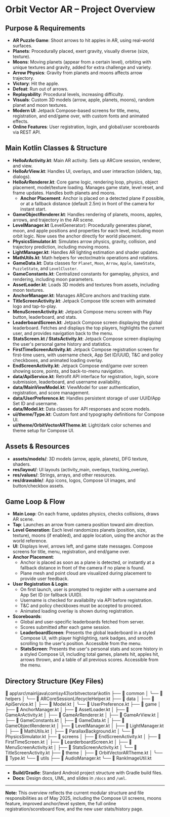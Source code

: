 # Orbit Vector AR – Project Overview 

## Purpose & Requirements
- **AR Puzzle Game**: Shoot arrows to hit apples in AR, using real-world surfaces.
- **Planets**: Procedurally placed, exert gravity, visually diverse (size, texture).
- **Moons**: Moving planets (appear from a certain level), orbiting with unique textures and gravity, added for extra challenge and variety.
- **Arrow Physics**: Gravity from planets and moons affects arrow trajectory.
- **Victory**: Hit the apple.
- **Defeat**: Run out of arrows.
- **Replayability**: Procedural levels, increasing difficulty.
- **Visuals**: Custom 3D models (arrow, apple, planets, moons), random planet and moon textures.
- **Modern UI**: Jetpack Compose-based screens for title, menu, registration, and end/game over, with custom fonts and animated effects.
- **Online Features**: User registration, login, and global/user scoreboards via REST API.

## Main Kotlin Classes & Structure

- **HelloArActivity.kt**: Main AR activity. Sets up ARCore session, renderer, and view.
- **HelloArView.kt**: Handles UI, overlays, and user interaction (sliders, tap, dialogs).
- **HelloArRenderer.kt**: Core game logic, rendering loop, physics, object placement, model/texture loading. Manages game state, level reset, and frame updates. Handles both planets and moons.  
  - **Anchor Placement**: Anchor is placed on a detected plane if possible, or at a fallback distance (default 2.5m) in front of the camera for instant start.
- **GameObjectRenderer.kt**: Handles rendering of planets, moons, apples, arrows, and trajectory in the AR scene.
- **LevelManager.kt** (LevelGenerator): Procedurally generates planet, moon, and apple positions and properties for each level, including moon orbit logic. Now uses the anchor directly for world placement.
- **PhysicsSimulator.kt**: Simulates arrow physics, gravity, collision, and trajectory prediction, including moving moons.
- **LightManager.kt**: Handles AR lighting estimation and shader updates.
- **MathUtils.kt**: Math helpers for vector/matrix operations and rotations.
- **GameData.kt**: Data classes for `Planet`, `Moon`, `Arrow`, `Apple`, `GameState`, `PuzzleState`, and `LevelCluster`.
- **GameConstants.kt**: Centralized constants for gameplay, physics, and rendering, including moon parameters.
- **AssetLoader.kt**: Loads 3D models and textures from assets, including moon textures.
- **AnchorManager.kt**: Manages ARCore anchors and tracking state.
- **TitleScreenActivity.kt**: Jetpack Compose title screen with animated logo and tap-to-play.
- **MenuScreenActivity.kt**: Jetpack Compose menu screen with Play button, leaderboard, and stats.
- **LeaderboardScreen.kt**: Jetpack Compose screen displaying the global leaderboard. Fetches and displays the top players, highlights the current user, and provides navigation back to the menu.
- **StatsScreen.kt / StatsActivity.kt**: Jetpack Compose screen displaying the user's personal game history and statistics. 
- **FirstTimeScreenActivity.kt**: Jetpack Compose registration screen for first-time users, with username check, App Set ID/UUID, T&C and policy checkboxes, and animated loading overlay.
- **EndScreenActivity.kt**: Jetpack Compose end/game over screen showing score, points, and back-to-menu navigation.
- **data/ApiService.kt**: Retrofit API interface for registration, login, score submission, leaderboard, and username availability.
- **data/MainViewModel.kt**: ViewModel for user authentication, registration, and score management.
- **data/UserPreference.kt**: Handles persistent storage of user UUID/App Set ID and username.
- **data/Model.kt**: Data classes for API responses and score models.
- **ui/theme/Type.kt**: Custom font and typography definitions for Compose UI.
- **ui/theme/OrbitVectorARTheme.kt**: Light/dark color schemes and theme setup for Compose UI.

## Assets & Resources
- **assets/models/**: 3D models (arrow, apple, planets), DFG texture, shaders.
- **res/layout/**: UI layouts (activity_main, overlays, tracking_overlay).
- **res/values/**: Strings, arrays, and other resources.
- **res/drawable/**: App icons, logos, Compose UI images, and button/checkbox assets.

## Game Loop & Flow
- **Main Loop**: On each frame, updates physics, checks collisions, draws AR scene.
- **Tap**: Launches an arrow from camera position toward aim direction.
- **Level Generation**: Each level randomizes planets (position, size, texture), moons (if enabled), and apple location, using the anchor as the world reference.
- **UI**: Displays level, arrows left, and game state messages. Compose screens for title, menu, registration, and end/game over.
- **Anchor Placement**:  
  - Anchor is placed as soon as a plane is detected, or instantly at a fallback distance in front of the camera if no plane is found.
  - Plane mesh and point cloud are visualized during placement to provide user feedback.
- **User Registration & Login**:  
  - On first launch, user is prompted to register with a username and App Set ID (or fallback UUID).
  - Username is checked for availability via API before registration.
  - T&C and policy checkboxes must be accepted to proceed.
  - Animated loading overlay is shown during registration.
- **Scoreboards**:  
  - Global and user-specific leaderboards fetched from server.
  - Scores submitted after each game session.
  - **LeaderboardScreen**: Presents the global leaderboard in a styled Compose UI, with player highlighting, rank badges, and smooth scrolling to the user's position. Accessible from the menu.
  - **StatsScreen**: Presents the user's personal stats and score history in a styled Compose UI, including total games, planets hit, apples hit, arrows thrown, and a table of all previous scores. Accessible from the menu.

## Directory Structure (Key Files)

📁 app\src\main\java\com\sy43\orbitvectorar\kotlin
├── 📁 common
│   ╰── 📁 helpers
│       ╰── 📄 ARCoreSessionLifecycleHelper.kt
├── 📁 data
│   ├── 📄 ApiService.kt
│   ├── 📄 Model.kt
│   ╰── 📄 UserPreference.kt
├── 📁 game
│   ├── 📄 AnchorManager.kt
│   ├── 📄 AssetLoader.kt
│   ├── 📄 GameArActivity.kt
│   ├── 📄 GameArRenderer.kt
│   ├── 📄 GameArView.kt
│   ├── 📄 GameConstants.kt
│   ├── 📄 GameData.kt
│   ├── 📄 GameObjectRenderer.kt
│   ├── 📄 LevelManager.kt
│   ├── 📄 LightManager.kt
│   ├── 📄 MathUtils.kt
│   ├── 📄 ParallaxBackground.kt
│   ╰── 📄 PhysicsSimulator.kt
├── 📁 screens
│   ├── 📄 EndScreenActivity.kt
│   ├── 📄 FirstTimeScreen.kt
│   ├── 📄 LearderboardScreen.kt
│   ├── 📄 MenuScreenActivity.kt
│   ├── 📄 StatsScreenActivity.kt
│   ╰── 📄 TitleScreenActivity.kt
├── 📁 theme
│   ├── 📄 OrbitVectorARTheme.kt
│   ╰── 📄 Type.kt
╰── 📁 utils
    ├── 📄 AudioManager.kt
    ╰── 📄 RankImageUtil.kt

---
- **Build/Gradle**: Standard Android project structure with Gradle build files.
- **Docs**: Design docs, UML, and slides in `/docs` and `/uml`.

---
**Note:** This overview reflects the current modular structure and file responsibilities as of May 2025, including the Compose UI screens, moons feature, improved anchor/level system, the full online registration/scoreboard flow, and the new user stats/history page.
